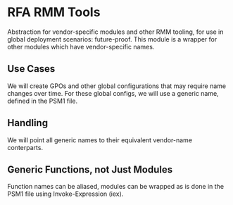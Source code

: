 # RFA RMM Tools
Abstraction for vendor-specific modules and other RMM tooling, for use in global deployment scenarios: future-proof.
This module is a wrapper for other modules which have vendor-specific names. 

## Use Cases
We will create GPOs and other global configurations that may require name changes over time. 
For these global configs, we will use a generic name, defined in the PSM1 file. 

## Handling
We will point all generic names to their equivalent vendor-name conterparts. 

## Generic Functions, not Just Modules
Function names can be aliased, modules can be wrapped as is done in the PSM1 file using Invoke-Expression (iex). 


